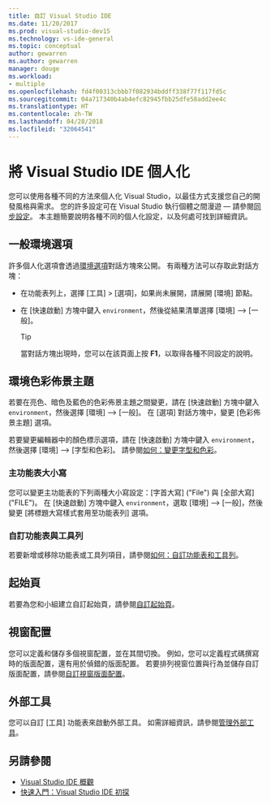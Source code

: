 ```yaml
---
title: 自訂 Visual Studio IDE
ms.date: 11/20/2017
ms.prod: visual-studio-dev15
ms.technology: vs-ide-general
ms.topic: conceptual
author: gewarren
ms.author: gewarren
manager: douge
ms.workload:
- multiple
ms.openlocfilehash: fd4f00313cbbb7f082934bddff338f77f117fd5c
ms.sourcegitcommit: 04a717340b4ab4efc82945fbb25dfe58add2ee4c
ms.translationtype: HT
ms.contentlocale: zh-TW
ms.lasthandoff: 04/28/2018
ms.locfileid: "32064541"
---
```

# <a name="personalize-the-visual-studio-ide"></a>將 Visual Studio IDE 個人化

您可以使用各種不同的方法來個人化 Visual Studio，以最佳方式支援您自己的開發風格與需求。 您的許多設定可在 Visual Studio 執行個體之間漫遊 &mdash; 請參閱[同步設定](../ide/synchronized-settings-in-visual-studio.md)。 本主題簡要說明各種不同的個人化設定，以及何處可找到詳細資訊。

## <a name="general-environment-options"></a>一般環境選項

許多個人化選項會透過[環境選項](../ide/reference/environment-options-dialog-box.md)對話方塊來公開。 有兩種方法可以存取此對話方塊：

- 在功能表列上，選擇 [工具] > [選項]，如果尚未展開，請展開 [環境] 節點。

- 在 [快速啟動] 方塊中鍵入 `environment`，然後從結果清單選擇 [環境] --> [一般]。

   > [!TIP]
   > 當對話方塊出現時，您可以在該頁面上按 **F1**，以取得各種不同設定的說明。

## <a name="environment-color-themes"></a>環境色彩佈景主題

若要在亮色、暗色及藍色的色彩佈景主題之間變更，請在 [快速啟動] 方塊中鍵入 `environment`，然後選擇 [環境] --> [一般]。 在 [選項] 對話方塊中，變更 [色彩佈景主題] 選項。

若要變更編輯器中的顏色標示選項，請在 [快速啟動] 方塊中鍵入 `environment`，然後選擇 [環境] --> [字型和色彩]。 請參閱[如何：變更字型和色彩](../ide/how-to-change-fonts-and-colors-in-visual-studio.md)。

### <a name="main-menu-casing"></a>主功能表大小寫

您可以變更主功能表的下列兩種大小寫設定：[字首大寫] ("File") 與 [全部大寫] ("FILE")。 在 [快速啟動] 方塊中鍵入 `environment`，選取 [環境] --> [一般]，然後變更 [將標題大寫樣式套用至功能表列] 選項。

### <a name="customize-menus-and-toolbars"></a>自訂功能表與工具列

若要新增或移除功能表或工具列項目，請參閱[如何：自訂功能表和工具列](../ide/how-to-customize-menus-and-toolbars-in-visual-studio.md)。

## <a name="start-page"></a>起始頁

若要為您和小組建立自訂起始頁，請參閱[自訂起始頁](../ide/customizing-the-start-page-for-visual-studio.md)。

## <a name="window-layouts"></a>視窗配置

您可以定義和儲存多個視窗配置，並在其間切換。 例如，您可以定義程式碼撰寫時的版面配置，還有用於偵錯的版面配置。 若要排列視窗位置與行為並儲存自訂版面配置，請參閱[自訂視窗版面配置](../ide/customizing-window-layouts-in-visual-studio.md)。

## <a name="external-tools"></a>外部工具

您可以自訂 [工具] 功能表來啟動外部工具。 如需詳細資訊，請參閱[管理外部工具](../ide/managing-external-tools.md)。

## <a name="see-also"></a>另請參閱

- [Visual Studio IDE 概觀](../ide/visual-studio-ide.md)
- [快速入門：Visual Studio IDE 初探](../ide/quickstart-ide-orientation.md)